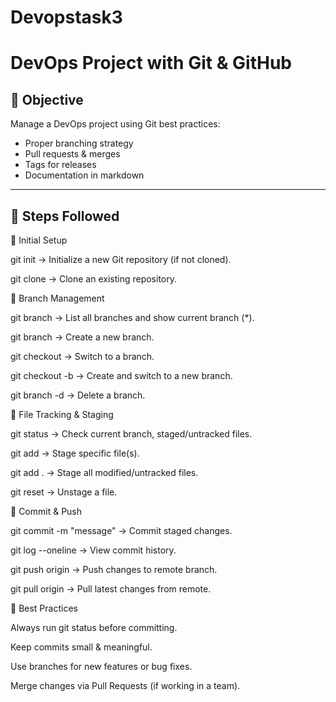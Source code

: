 # Devopstask3

# DevOps Project with Git & GitHub

## 📌 Objective
Manage a DevOps project using Git best practices:
- Proper branching strategy
- Pull requests & merges
- Tags for releases
- Documentation in markdown

---

## 🚀 Steps Followed

🔹 Initial Setup

git init → Initialize a new Git repository (if not cloned).

git clone <repo-url> → Clone an existing repository.

🔹 Branch Management

git branch → List all branches and show current branch (*).

git branch <branch-name> → Create a new branch.

git checkout <branch-name> → Switch to a branch.

git checkout -b <branch-name> → Create and switch to a new branch.

git branch -d <branch-name> → Delete a branch.


🔹 File Tracking & Staging

git status → Check current branch, staged/untracked files.

git add <file> → Stage specific file(s).

git add . → Stage all modified/untracked files.

git reset <file> → Unstage a file.

🔹 Commit & Push

git commit -m "message" → Commit staged changes.

git log --oneline → View commit history.

git push origin <branch> → Push changes to remote branch.

git pull origin <branch> → Pull latest changes from remote.

🔹 Best Practices

Always run git status before committing.

Keep commits small & meaningful.

Use branches for new features or bug fixes.

Merge changes via Pull Requests (if working in a team).